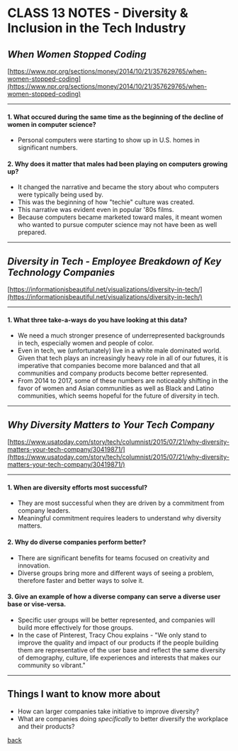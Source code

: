 # CLASS 13 NOTES - Diversity & Inclusion in the Tech Industry

## ***When Women Stopped Coding***

[https://www.npr.org/sections/money/2014/10/21/357629765/when-women-stopped-coding](https://www.npr.org/sections/money/2014/10/21/357629765/when-women-stopped-coding)

- - -

#### **1. What occured during the same time as the beginning of the decline of women in computer science?**

- Personal computers were starting to show up in U.S. homes in significant numbers.

#### **2. Why does it matter that males had been playing on computers growing up?**

- It changed the narrative and became the story about who computers were typically being used by.
- This was the beginning of how "techie" culture was created.
- This narrative was evident even in popular '80s films.
- Because computers became marketed toward males, it meant women who wanted to pursue computer science may not have been as well prepared.

- - -

## ***Diversity in Tech - Employee Breakdown of Key Technology Companies***

[https://informationisbeautiful.net/visualizations/diversity-in-tech/](https://informationisbeautiful.net/visualizations/diversity-in-tech/)

- - -

#### **1. What three take-a-ways do you have looking at this data?**

- We need a much stronger presence of underrepresented backgrounds in tech, especially women and people of color.
- Even in tech, we (unfortunately) live in a white male dominated world. Given that tech plays an increasingly heavy role in all of our futures, it is imperative that companies become more balanced and that all communities and company products become better represented.
- From 2014 to 2017, some of these numbers are noticeably shifting in the favor of women and Asian communities as well as Black and Latino communities, which seems hopeful for the future of diversity in tech.

- - -

## ***Why Diversity Matters to Your Tech Company***

[https://www.usatoday.com/story/tech/columnist/2015/07/21/why-diversity-matters-your-tech-company/30419871/](https://www.usatoday.com/story/tech/columnist/2015/07/21/why-diversity-matters-your-tech-company/30419871/)

- - -

#### **1. When are diversity efforts most successful?**

- They are most successful when they are driven by a commitment from company leaders.
- Meaningful commitment requires leaders to understand why diversity matters.

#### **2. Why do diverse companies perform better?**

- There are significant benefits for teams focused on creativity and innovation.
- Diverse groups bring more and different ways of seeing a problem, therefore faster and better ways to solve it.

#### **3. Give an example of how a diverse company can serve a diverse user base or vise-versa.**

- Specific user groups will be better represented, and companies will build more effectively for those groups.
- In the case of Pinterest, Tracy Chou explains - "We only stand to improve the quality and impact of our products if the people building them are representative of the user base and reflect the same diversity of demography, culture, life experiences and interests that makes our community so vibrant."

- - -

## Things I want to know more about

- How can larger companies take initiative to improve diversity?
- What are companies doing *specifically* to better diversify the workplace and their products?

[back](../README.md)
